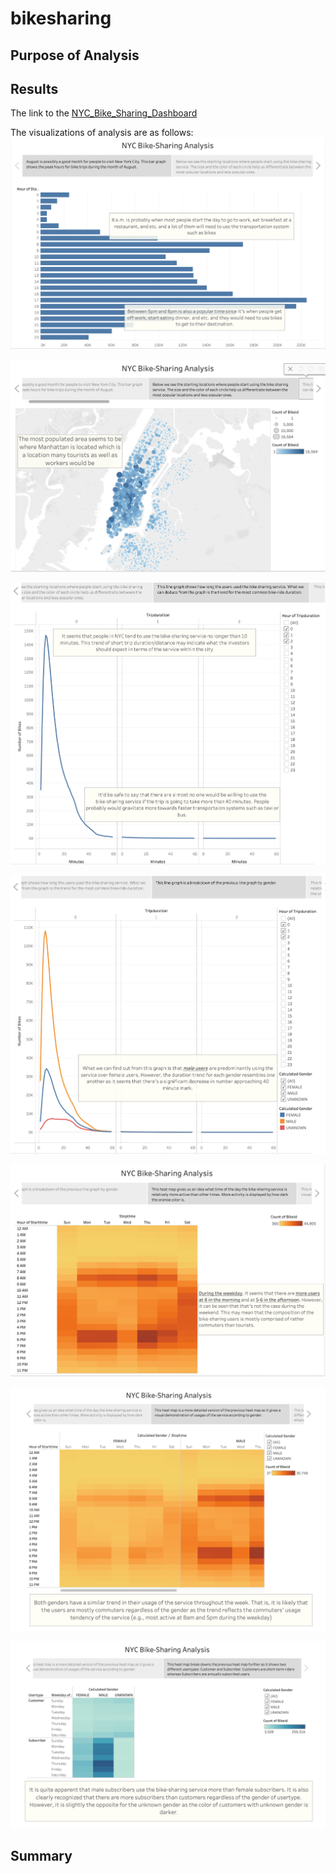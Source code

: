 # bikesharing

## Purpose of Analysis

## Results

The link to the [NYC_Bike_Sharing_Dashboard](https://public.tableau.com/views/NYC_Bike_Sharing_Challenge_16455611531760/Bike-SharingAnalysis?:language=en-US&:display_count=n&:origin=viz_share_link)

The visualizations of analysis are as follows:
![](screenshots/Peak_Hours_August.png)

![](screenshots/Top_Starting_Locations.png)

![](screenshots/Trip_Duration.png)

![](screenshots/Trip_Duration_Gender.png)

![](screenshots/Hourly_Trips_By_Weekday.png)

![](screenshots/Hourly_Trips_By_Weekday_By_Gender.png)

![](screenshots/Weekly_Trips_By_UserType_By_Gender.png)

## Summary